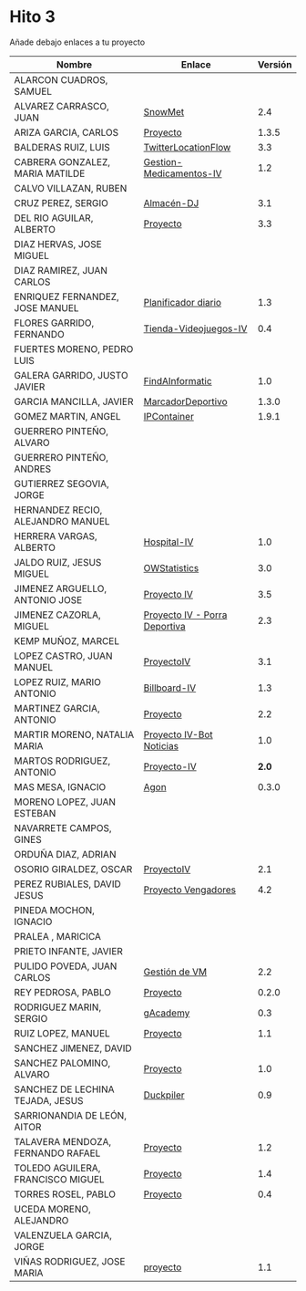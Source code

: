 # Hito 3

Añade debajo enlaces a tu proyecto

| Nombre | Enlace | Versión |
|--------|--------|---------|
| ALARCON CUADROS, SAMUEL| | |
| ALVAREZ CARRASCO, JUAN|[SnowMet](https://github.com/vaderrama/Proyecto-IV) | 2.4 |
| ARIZA GARCIA, CARLOS|[Proyecto](https://github.com/AGCarlos/IV_1819_Proyecto) |1.3.5 |
| BALDERAS RUIZ, LUIS| [TwitterLocationFlow](https://github.com/luisbalru/TwitterLocationFlow) | 3.3 |
| CABRERA GONZALEZ, MARIA MATILDE| [Gestion-Medicamentos-IV](https://github.com/mati3/Gestion-Medicamentos-IV)|1.2 |
| CALVO VILLAZAN, RUBEN| | |
| CRUZ PEREZ, SERGIO| [Almacén-DJ](https://github.com/SergioCruzPerez/InfraestructuraVirtual)|3.1 |
| DEL RIO AGUILAR, ALBERTO| [Proyecto](https://github.com/berbus/proyectoIV) | 3.3 |
| DIAZ HERVAS, JOSE MIGUEL| | |
| DIAZ RAMIREZ, JUAN CARLOS| | |
| ENRIQUEZ FERNANDEZ, JOSE MANUEL| [Planificador diario](https://github.com/jomaenfe/Planificador_diario-IV1819) | 1.3 |
| FLORES GARRIDO, FERNANDO| [Tienda-Videojuegos-IV](https://github.com/FFGFER/Proyecto-IV) | 0.4 |
| FUERTES MORENO, PEDRO LUIS| | |
| GALERA GARRIDO, JUSTO JAVIER|[FindAInformatic](https://github.com/JotaGalera/FindAInformatic) | 1.0 |
| GARCIA MANCILLA, JAVIER| [MarcadorDeportivo](https://github.com/JaviMancilla/MarcadorDeportivo_IV1819) | 1.3.0 |
| GOMEZ MARTIN, ANGEL| [IPContainer](https://github.com/harvestcore/IPContainer) | 1.9.1 |
| GUERRERO PINTEÑO, ALVARO| | |
| GUERRERO PINTEÑO, ANDRES| | |
| GUTIERREZ SEGOVIA, JORGE| | |
| HERNANDEZ RECIO, ALEJANDRO MANUEL| | |
| HERRERA VARGAS, ALBERTO|[Hospital-IV](https://github.com/alberturria/Hospital) | 1.0 |
| JALDO RUIZ, JESUS MIGUEL| [OWStatistics](https://github.com/JmZero/Proyecto-IV) | 3.0 |
| JIMENEZ ARGUELLO, ANTONIO JOSE| [Proyecto IV](https://github.com/antonioJ95/ProyectoIV) |3.5|
| JIMENEZ CAZORLA, MIGUEL| [Proyecto IV - Porra Deportiva](https://github.com/iMiguel10/Proyecto-IV-Porra-Deportiva-)  | 2.3 |
| KEMP MUÑOZ, MARCEL| | |
| LOPEZ CASTRO, JUAN MANUEL|[ProyectoIV](https://github.com/juanmaLC/ProyectoIV)  | 3.1|
| LOPEZ RUIZ, MARIO ANTONIO| [Billboard-IV](https://github.com/marioanloru/Billboard-IV) | 1.3 |
| MARTINEZ GARCIA, ANTONIO| [Proyecto](https://github.com/antoniomg89/Project-Z) | 2.2 |
| MARTIR MORENO, NATALIA MARIA|[Proyecto IV-Bot Noticias](https://github.com/natalia2911/ProyectoIV-BOT)|1.0|
| MARTOS RODRIGUEZ, ANTONIO|[Proyecto-IV](https://github.com/toniMR/Proyecto-IV) |**2.0** |
| MAS MESA, IGNACIO | [Agon](https://github.com/cronos2/Agon) | 0.3.0 |
| MORENO LOPEZ, JUAN ESTEBAN| | |
| NAVARRETE CAMPOS, GINES| | |
| ORDUÑA DIAZ, ADRIAN| | |
| OSORIO GIRALDEZ, OSCAR|[ProyectoIV](https://github.com/widowert/ProyectoIV)|2.1|
| PEREZ RUBIALES, DAVID JESUS| [Proyecto Vengadores](https://github.com/Davidj231996/Proyecto-Vengadores)|4.2|
| PINEDA MOCHON, IGNACIO| | |
| PRALEA , MARICICA| | |
| PRIETO INFANTE, JAVIER| | |
| PULIDO POVEDA, JUAN CARLOS| [Gestión de VM](https://github.com/jcpulido97/ProyectoIV) | 2.2 |
| REY PEDROSA, PABLO| [Proyecto](https://github.com/PFeynman/proyecto-iv) | 0.2.0 |
| RODRIGUEZ MARIN, SERGIO|[gAcademy](https://github.com/pavocejudo/ProyectoIV)|0.3 |
| RUIZ LOPEZ, MANUEL | [Proyecto](https://github.com/manoliot/tiempo-aemet-bot) | 1.1 |
| SANCHEZ JIMENEZ, DAVID| | |
| SANCHEZ PALOMINO, ALVARO|[Proyecto](https://github.com/Alvarosanpal/Proyecto_IV)|1.0|
| SANCHEZ DE LECHINA TEJADA, JESUS|[Duckpiler](https://github.com/jojelupipa/Duckpiler)|0.9|
| SARRIONANDIA DE LEÓN, AITOR| | |
| TALAVERA MENDOZA, FERNANDO RAFAEL|[Proyecto](https://github.com/Thejokeri/IV-18-19-Proyecto) | 1.2 |
| TOLEDO AGUILERA, FRANCISCO MIGUEL| [Proyecto](https://github.com/maikeltoledo/IV-18-19-Proyecto) | 1.4 |
| TORRES ROSEL, PABLO| [Proyecto](https://github.com/pablotr9/SimuladorBolsa-IV1819) | 0.4 |
| UCEDA MORENO, ALEJANDRO| | |
| VALENZUELA GARCIA, JORGE| | |
| VIÑAS RODRIGUEZ, JOSE MARIA | [proyecto](https://github.com/joseviro/ProyectoTPV) | 1.1 |
